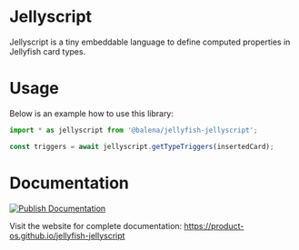 # Jellyscript

Jellyscript is a tiny embeddable language to define computed properties in Jellyfish card types.

# Usage

Below is an example how to use this library:

```typescript
import * as jellyscript from '@balena/jellyfish-jellyscript';

const triggers = await jellyscript.getTypeTriggers(insertedCard);
```

# Documentation

[![Publish Documentation](https://github.com/product-os/jellyfish-jellyscript/actions/workflows/publish-docs.yml/badge.svg)](https://github.com/product-os/jellyfish-jellyscript/actions/workflows/publish-docs.yml)

Visit the website for complete documentation: https://product-os.github.io/jellyfish-jellyscript


